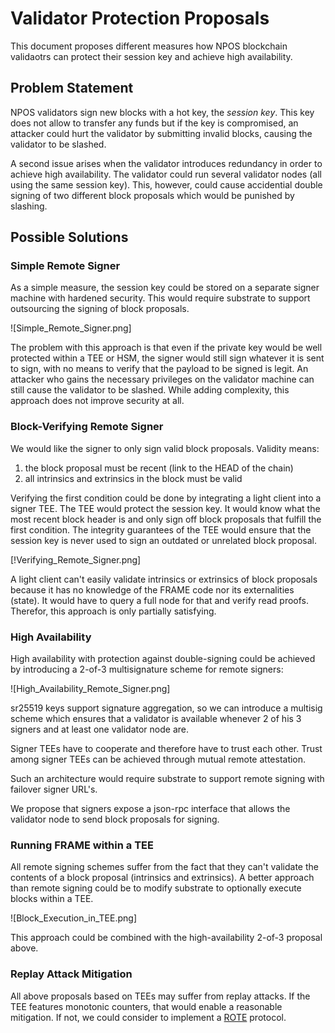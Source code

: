# Validator Protection Proposals

This document proposes different measures how NPOS blockchain validaotrs can protect their session key and achieve high availability.

## Problem Statement

NPOS validators sign new blocks with a hot key, the *session key*. This key does not allow to transfer any funds but if the key is compromised, an attacker could hurt the validator by submitting invalid blocks, causing the validator to be slashed.

A second issue arises when the validator introduces redundancy in order to achieve high availability. The validator could run several validator nodes (all using the same session key). This, however, could cause accidential double signing of two different block proposals which would be punished by slashing.

## Possible Solutions

### Simple Remote Signer

As a simple measure, the session key could be stored on a separate signer machine with hardened security. This would require substrate to support outsourcing the signing of block proposals.

![Simple_Remote_Signer.png]

The problem with this approach is that even if the private key would be well protected within a TEE or HSM, the signer would still sign whatever it is sent to sign, with no means to verify that the payload to be signed is legit. An attacker who gains the necessary privileges on the validator machine can still cause the validator to be slashed. While adding complexity, this approach does not improve security at all.

### Block-Verifying Remote Signer

We would like the signer to only sign valid block proposals. Validity means:

  1. the block proposal must be recent (link to the HEAD of the chain)
  2. all intrinsics and extrinsics in the block must be valid
  
Verifying the first condition could be done by integrating a light client into a signer TEE. The TEE would protect the session key. It would know what the most recent block header is and only sign off block proposals that fulfill the first condition. The integrity guarantees of the TEE would ensure that the session key is never used to sign an outdated or unrelated block proposal.

[!Verifying_Remote_Signer.png]

A light client can't easily validate intrinsics or extrinsics of block proposals because it has no knowledge of the FRAME code nor its externalities (state). It would have to query a full node for that and verify read proofs. Therefor, this approach is only partially satisfying.

### High Availability
High availability with protection against double-signing could be achieved by introducing a 2-of-3 multisignature scheme for remote signers:

![High_Availability_Remote_Signer.png]

sr25519 keys support signature aggregation, so we can introduce a multisig scheme which ensures that a validator is available whenever 2 of his 3 signers and at least one validator node are.

Signer TEEs have to cooperate and therefore have to trust each other. Trust among signer TEEs can be achieved through mutual remote attestation.

Such an architecture would require substrate to support remote signing with failover signer URL's. 

We propose that signers expose a json-rpc interface that allows the validator node to send block proposals for signing.

### Running FRAME within a TEE

All remote signing schemes suffer from the fact that they can't validate the contents of a block proposal (intrinsics and extrinsics). A better approach than remote signing could be to modify substrate to optionally execute blocks within a TEE. 

![Block_Execution_in_TEE.png]

This approach could be combined with the high-availability 2-of-3 proposal above.

### Replay Attack Mitigation

All above proposals based on TEEs may suffer from replay attacks. If the TEE features monotonic counters, that would enable a reasonable mitigation. If not, we could consider to implement a [ROTE](https://eprint.iacr.org/2017/048.pdf) protocol.

